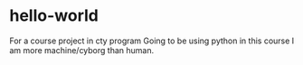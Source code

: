 # hello-world
For a course project in cty program
Going to be using python in this course
I am more machine/cyborg than human.
